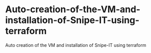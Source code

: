 # Auto-creation-of-the-VM-and-installation-of-Snipe-IT-using-terraform
Auto creation of the VM and installation of Snipe-IT using terraform
